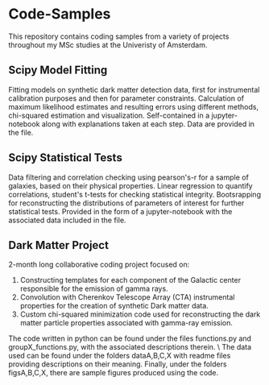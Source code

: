 # Code-Samples
This repository contains coding samples from a variety of projects throughout my MSc studies at the Univeristy of Amsterdam.

## Scipy Model Fitting
Fitting models on synthetic dark matter detection data, first for instrumental calibration purposes and then for parameter constraints.
Calculation of maximum likelihood estimates and resulting errors using different methods, chi-squared estimation and visualization.
Self-contained in a jupyter-notebook along with explanations taken at each step. Data are provided in the file.

## Scipy Statistical Tests
Data filtering and correlation checking using pearson's-r for a sample of galaxies, based on their physical properties. 
Linear regression to quantify correlations, student's t-tests for checking statistical integrity.
Bootsrapping for reconstructing the distributions of parameters of interest for further statistical tests.
Provided in the form of a jupyter-notebook with the associated data included in the file.

## Dark Matter Project
2-month long collaborative coding project focused on:
1) Constructing templates for each component of the Galactic center responsible for the emission of gamma rays.
2) Convolution with Cherenkov Telescope Array (CTA) instrumental properties for the creation of synthetic Dark matter data.
3) Custom chi-squared minimization code used for reconstructing the dark matter particle properties associated with gamma-ray emission.


The code written in python can be found under the files functions.py and groupX_functions.py,
with the associated descriptions therein.
\\
The data used can be found under the folders dataA,B,C,X  with readme files providing descriptions on their meaning.
Finally, under the folders figsA,B,C,X, there are sample figures produced using the code.
